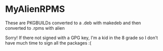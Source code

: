 # MyAlienRPMS
These are PKGBUILDs converted to a .deb with makedeb and then converted to .rpms with alien

Sorry! If there not signed with a GPG key, I'm a kid in the 8 grade so I don't have much time to sign all the packages :(
